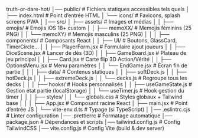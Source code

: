 truth-or-dare-hot/
│── public/                  # Fichiers statiques accessibles tels quels
│   ├── index.html           # Point d’entrée HTML
│   └── icons/               # Favicons, splash screens PWA
│
│── src/
│   ├── assets/              # Images et médias
│   │   ├── emojis/          # Emojis iOS 18+ custom
│   │   ├── memoXX/          # Memojis féminins (25 PNG)
│   │   └── memoXY/          # Memojis masculins (25 PNG)
│   │
│   ├── components/          # Composants React
│   │   ├── UI/              # Boutons, GlassCard, TimerCircle…
│   │   ├── PlayerForm.jsx   # Formulaire ajout joueurs
│   │   ├── DiceScene.jsx    # Lancer de dés (3D)
│   │   ├── GameBoard.jsx    # Plateau de jeu principal
│   │   ├── Card.jsx         # Carte flip 3D Action/Vérité
│   │   ├── OptionsMenu.jsx  # Menu paramètres
│   │   └── EndGame.jsx      # Écran fin de partie
│   │
│   ├── data/                # Contenus statiques
│   │   ├── softDeck.js
│   │   ├── hotDeck.js
│   │   ├── extremeDeck.js
│   │   └── decks.js         # Regroupe tous les decks
│   │
│   ├── hooks/               # Hooks personnalisés
│   │   ├── useGameState.js  # Gestion état partie (localStorage)
│   │   └── useTimer.js      # Hook gestion du timer
│   │
│   ├── styles/
│   │   └── globals.css      # Styles globaux + Tailwind base
│   │
│   ├── App.jsx              # Composant racine React
│   ├── main.jsx             # Point d’entrée JS
│   └── vite-env.d.ts        # Typage (si TypeScript)
│
│── .eslintrc.cjs            # Linter configuration
│── .prettierrc              # Formatage automatique
│── package.json             # Dépendances et scripts
│── tailwind.config.js       # Config TailwindCSS
│── vite.config.js           # Config Vite (build & dev server)
